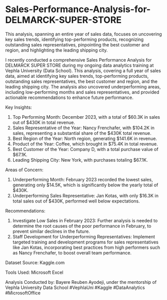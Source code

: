 # Sales-Performance-Analysis-for-DELMARCK-SUPER-STORE
This analysis, spanning an entire year of sales data, focuses on uncovering key sales trends, identifying top-performing products, recognizing outstanding sales representatives, pinpointing the best customer and region, and highlighting the leading shipping city.

I recently conducted a comprehensive Sales Performance Analysis for DELMARCK SUPER STORE during my ongoing data analytics training at Vephla University (Data School). This analysis, covering a full year of sales data, aimed at identifying key sales trends, top-performing products, outstanding sales representatives, the best customer and region, and the leading shipping city. The analysis also uncovered underperforming areas, including low-performing months and sales representatives, and provided actionable recommendations to enhance future performance.

Key Insights:
1.	Top Performing Month: December 2023, with a total of $60.3K in sales out of $430K in total revenue.
2.	Sales Representative of the Year: Nancy Frenchafer, with $104.2K in sales, representing a substantial share of the $430K total revenue.
3.	Best Region of the Year: North region, generating $141.6K in revenue.
4.	Product of the Year: Coffee, which brought in $75.4K in total revenue.
5.	Best Customer of the Year: Company D, with a total purchase value of $67.1K.
6.	Leading Shipping City: New York, with purchases totaling $67.1K.
   
Areas of Concern:
1.	Underperforming Month: February 2023 recorded the lowest sales, generating only $14.5K, which is significantly below the yearly total of $430K.
2.	Underperforming Sales Representative: Jan Kotas, with only $16.3K in total sales out of $430K, performed well below expectations.
   
Recommendations:
1.	Investigate Low Sales in February 2023: Further analysis is needed to determine the root causes of the poor performance in February, to prevent similar declines in the future.
2.	Staff Development for Underperforming Representatives: Implement targeted training and development programs for sales representatives like Jan Kotas, incorporating best practices from high performers such as Nancy Frenchafer, to boost overall team performance.

Dataset Source: Kaggle.com

Tools Used: Microsoft Excel

Analysis Conducted by: Bayere Reuben Ayodeji, under the mentorship of Vephla University Data School
#VephlaUni #Kaggle #DataAnalytics #MicrosoftOffice

